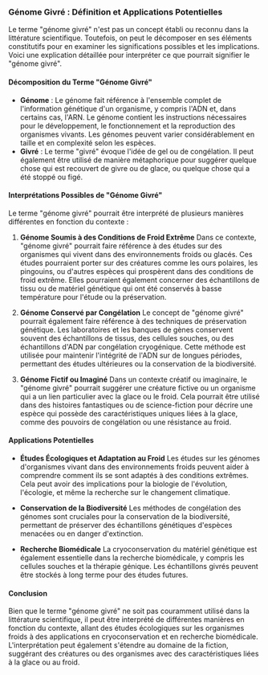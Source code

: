 ### Génome Givré : Définition et Applications Potentielles

Le terme "génome givré" n'est pas un concept établi ou reconnu dans la littérature scientifique. Toutefois, on peut le décomposer en ses éléments constitutifs pour en examiner les significations possibles et les implications. Voici une explication détaillée pour interpréter ce que pourrait signifier le "génome givré".

#### Décomposition du Terme "Génome Givré"
- **Génome** : Le génome fait référence à l'ensemble complet de l'information génétique d'un organisme, y compris l'ADN et, dans certains cas, l'ARN. Le génome contient les instructions nécessaires pour le développement, le fonctionnement et la reproduction des organismes vivants. Les génomes peuvent varier considérablement en taille et en complexité selon les espèces.
- **Givré** : Le terme "givré" évoque l'idée de gel ou de congélation. Il peut également être utilisé de manière métaphorique pour suggérer quelque chose qui est recouvert de givre ou de glace, ou quelque chose qui a été stoppé ou figé.

#### Interprétations Possibles de "Génome Givré"
Le terme "génome givré" pourrait être interprété de plusieurs manières différentes en fonction du contexte :

1. **Génome Soumis à des Conditions de Froid Extrême**
   Dans ce contexte, "génome givré" pourrait faire référence à des études sur des organismes qui vivent dans des environnements froids ou glacés. Ces études pourraient porter sur des créatures comme les ours polaires, les pingouins, ou d'autres espèces qui prospèrent dans des conditions de froid extrême. Elles pourraient également concerner des échantillons de tissu ou de matériel génétique qui ont été conservés à basse température pour l'étude ou la préservation.

2. **Génome Conservé par Congélation**
   Le concept de "génome givré" pourrait également faire référence à des techniques de préservation génétique. Les laboratoires et les banques de gènes conservent souvent des échantillons de tissus, des cellules souches, ou des échantillons d'ADN par congélation cryogénique. Cette méthode est utilisée pour maintenir l'intégrité de l'ADN sur de longues périodes, permettant des études ultérieures ou la conservation de la biodiversité.

3. **Génome Fictif ou Imaginé**
   Dans un contexte créatif ou imaginaire, le "génome givré" pourrait suggérer une créature fictive ou un organisme qui a un lien particulier avec la glace ou le froid. Cela pourrait être utilisé dans des histoires fantastiques ou de science-fiction pour décrire une espèce qui possède des caractéristiques uniques liées à la glace, comme des pouvoirs de congélation ou une résistance au froid.

#### Applications Potentielles
- **Études Écologiques et Adaptation au Froid**
  Les études sur les génomes d'organismes vivant dans des environnements froids peuvent aider à comprendre comment ils se sont adaptés à des conditions extrêmes. Cela peut avoir des implications pour la biologie de l'évolution, l'écologie, et même la recherche sur le changement climatique.
  
- **Conservation de la Biodiversité**
  Les méthodes de congélation des génomes sont cruciales pour la conservation de la biodiversité, permettant de préserver des échantillons génétiques d'espèces menacées ou en danger d'extinction.
  
- **Recherche Biomédicale**
  La cryoconservation du matériel génétique est également essentielle dans la recherche biomédicale, y compris les cellules souches et la thérapie génique. Les échantillons givrés peuvent être stockés à long terme pour des études futures.

#### Conclusion
Bien que le terme "génome givré" ne soit pas couramment utilisé dans la littérature scientifique, il peut être interprété de différentes manières en fonction du contexte, allant des études écologiques sur les organismes froids à des applications en cryoconservation et en recherche biomédicale. L'interprétation peut également s'étendre au domaine de la fiction, suggérant des créatures ou des organismes avec des caractéristiques liées à la glace ou au froid.